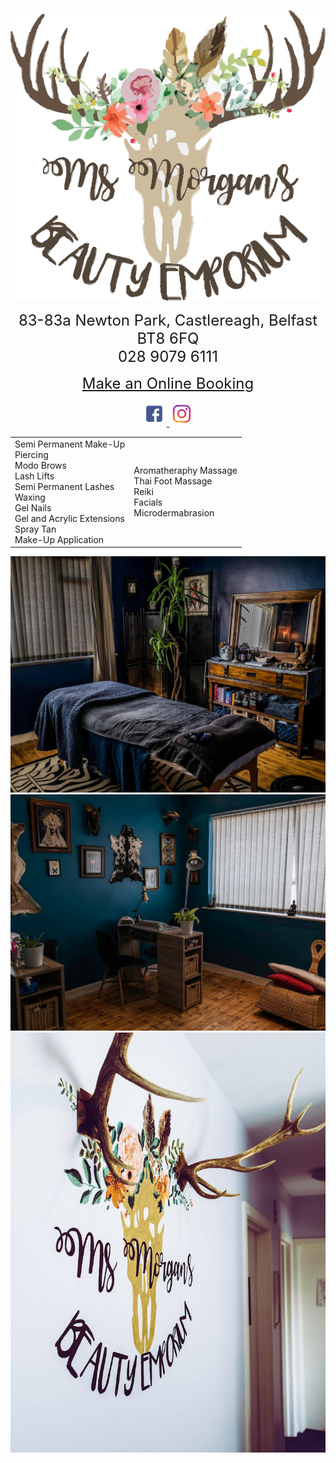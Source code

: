 <div>
  <p align="center"> 
    <img src="logo.png">
  </p>

  <p align="center"> 
    <font size="5">
      83-83a Newton Park, Castlereagh, Belfast BT8 6FQ <br>
      028 9079 6111<br>
    </font> 
  </p>
  
   <p align="center">
    <font size="5">
      <a href="https://msmorgansbeautyemporium.as.me">Make an Online Booking</a><br>
    </font>
  </p>

  <p align="center">
    <a href="https://www.facebook.com/msmorgansbeautyemporium">
      <img src="fb.png" alt="FaceBook" height="40" width="40">
	</a>
   
   <a href="https://www.instagram.com/ms_morgans_beauty_emporium">
      <img src="Instagram.png" alt="instagram" height="40" width="40">	    
    </a>
   </p>
 </div>
 
<div>

		
<table>
 <colgroup>
 	<col class="column1" />
 	<col class="column2" />
 </colgroup>
 <tr>
 	<td>
		Semi Permanent Make-Up <br>
		Piercing<br>
		Modo Brows<br>
		Lash Lifts<br>
		Semi Permanent Lashes <br>
		Waxing<br>
		Gel Nails<br>
		Gel and Acrylic Extensions<br>
		Spray Tan<br>
		Make-Up Application
	</td>
 	
	 
 <td>
		Aromatheraphy Massage <br>
		Thai Foot Massage <br>
		Reiki<br>
		Facials<br>
		Microdermabrasion<br>	
	</td>

 </tr>
</table>	
	
</div>


<div>
  <p align="center"> 
    	<img src="treatment.jpg"><br>
	<img src="nails.jpg"><br>
	<img src="antlers.jpg"><br>  
  </p>
</div>	




 
  
  

